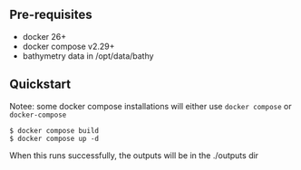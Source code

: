 ## Pre-requisites

* docker 26+
* docker compose v2.29+
* bathymetry data in /opt/data/bathy

## Quickstart

Notee: some docker compose installations will either use `docker compose` or `docker-compose`
```
$ docker compose build
$ docker compose up -d
```

When this runs successfully, the outputs will be in the ./outputs dir
